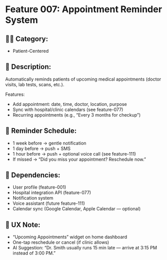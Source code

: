 # Feature 007: Appointment Reminder System

## 🧑‍💻 Category:
- Patient-Centered

## 📝 Description:
Automatically reminds patients of upcoming medical appointments (doctor visits, lab tests, scans, etc.).

Features:
- Add appointment: date, time, doctor, location, purpose
- Sync with hospital/clinic calendars (see feature-077)
- Recurring appointments (e.g., “Every 3 months for checkup”)

## 🔔 Reminder Schedule:
- 1 week before → gentle notification
- 1 day before → push + SMS
- 1 hour before → push + optional voice call (see feature-111)
- If missed → “Did you miss your appointment? Reschedule now.”

## 🔄 Dependencies:
- User profile (feature-001)
- Hospital integration API (feature-077)
- Notification system
- Voice assistant (future feature-111)
- Calendar sync (Google Calendar, Apple Calendar — optional)

## 📱 UX Note:
- “Upcoming Appointments” widget on home dashboard
- One-tap reschedule or cancel (if clinic allows)
- AI Suggestion: “Dr. Smith usually runs 15 min late — arrive at 3:15 PM instead of 3:00 PM.”
